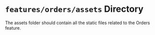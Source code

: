 # `features/orders/assets` Directory

The assets folder should contain all the static files related to the Orders feature.
